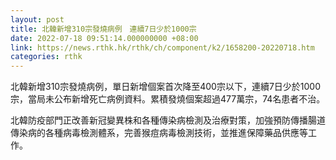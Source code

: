 ```yaml
---
layout: post
title: 北韓新增310宗發燒病例　連續7日少於1000宗
date: 2022-07-18 09:51:14.000000000 +08:00
link: https://news.rthk.hk/rthk/ch/component/k2/1658200-20220718.htm
categories: rthk
---
```


北韓新增310宗發燒病例，單日新增個案首次降至400宗以下，連續7日少於1000宗，當局未公布新增死亡病例資料。累積發燒個案超過477萬宗，74名患者不治。

北韓防疫部門正改善新冠變異株和各種傳染病檢測及治療對策，加強預防傳播腸道傳染病的各種病毒檢測體系，完善猴痘病毒檢測技術，並推進保障藥品供應等工作。
